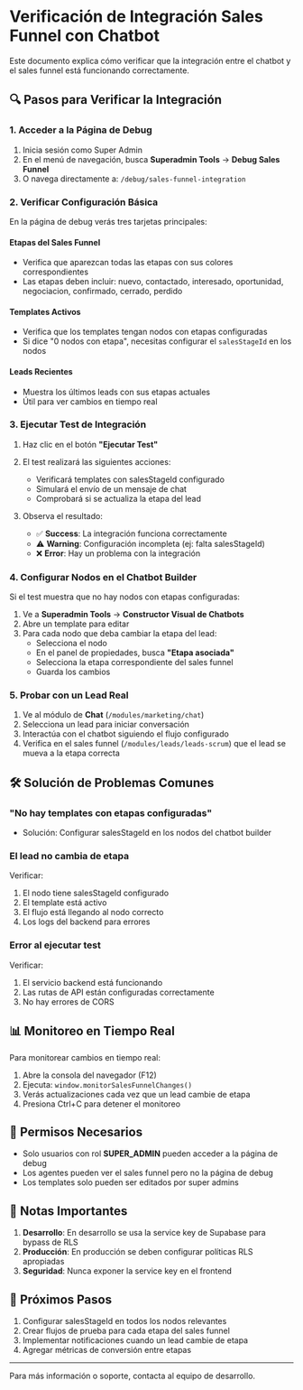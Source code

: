 # Verificación de Integración Sales Funnel con Chatbot

Este documento explica cómo verificar que la integración entre el chatbot y el sales funnel está funcionando correctamente.

## 🔍 Pasos para Verificar la Integración

### 1. Acceder a la Página de Debug

1. Inicia sesión como Super Admin
2. En el menú de navegación, busca **Superadmin Tools** → **Debug Sales Funnel**
3. O navega directamente a: `/debug/sales-funnel-integration`

### 2. Verificar Configuración Básica

En la página de debug verás tres tarjetas principales:

#### Etapas del Sales Funnel
- Verifica que aparezcan todas las etapas con sus colores correspondientes
- Las etapas deben incluir: nuevo, contactado, interesado, oportunidad, negociacion, confirmado, cerrado, perdido

#### Templates Activos
- Verifica que los templates tengan nodos con etapas configuradas
- Si dice "0 nodos con etapa", necesitas configurar el `salesStageId` en los nodos

#### Leads Recientes
- Muestra los últimos leads con sus etapas actuales
- Útil para ver cambios en tiempo real

### 3. Ejecutar Test de Integración

1. Haz clic en el botón **"Ejecutar Test"**
2. El test realizará las siguientes acciones:
   - Verificará templates con salesStageId configurado
   - Simulará el envío de un mensaje de chat
   - Comprobará si se actualiza la etapa del lead

3. Observa el resultado:
   - ✅ **Success**: La integración funciona correctamente
   - ⚠️ **Warning**: Configuración incompleta (ej: falta salesStageId)
   - ❌ **Error**: Hay un problema con la integración

### 4. Configurar Nodos en el Chatbot Builder

Si el test muestra que no hay nodos con etapas configuradas:

1. Ve a **Superadmin Tools** → **Constructor Visual de Chatbots**
2. Abre un template para editar
3. Para cada nodo que deba cambiar la etapa del lead:
   - Selecciona el nodo
   - En el panel de propiedades, busca **"Etapa asociada"**
   - Selecciona la etapa correspondiente del sales funnel
   - Guarda los cambios

### 5. Probar con un Lead Real

1. Ve al módulo de **Chat** (`/modules/marketing/chat`)
2. Selecciona un lead para iniciar conversación
3. Interactúa con el chatbot siguiendo el flujo configurado
4. Verifica en el sales funnel (`/modules/leads/leads-scrum`) que el lead se mueva a la etapa correcta

## 🛠️ Solución de Problemas Comunes

### "No hay templates con etapas configuradas"
- Solución: Configurar salesStageId en los nodos del chatbot builder

### El lead no cambia de etapa
Verificar:
1. El nodo tiene salesStageId configurado
2. El template está activo
3. El flujo está llegando al nodo correcto
4. Los logs del backend para errores

### Error al ejecutar test
Verificar:
1. El servicio backend está funcionando
2. Las rutas de API están configuradas correctamente
3. No hay errores de CORS

## 📊 Monitoreo en Tiempo Real

Para monitorear cambios en tiempo real:

1. Abre la consola del navegador (F12)
2. Ejecuta: `window.monitorSalesFunnelChanges()`
3. Verás actualizaciones cada vez que un lead cambie de etapa
4. Presiona Ctrl+C para detener el monitoreo

## 🔐 Permisos Necesarios

- Solo usuarios con rol **SUPER_ADMIN** pueden acceder a la página de debug
- Los agentes pueden ver el sales funnel pero no la página de debug
- Los templates solo pueden ser editados por super admins

## 📝 Notas Importantes

1. **Desarrollo**: En desarrollo se usa la service key de Supabase para bypass de RLS
2. **Producción**: En producción se deben configurar políticas RLS apropiadas
3. **Seguridad**: Nunca exponer la service key en el frontend

## 🚀 Próximos Pasos

1. Configurar salesStageId en todos los nodos relevantes
2. Crear flujos de prueba para cada etapa del sales funnel
3. Implementar notificaciones cuando un lead cambie de etapa
4. Agregar métricas de conversión entre etapas

---

Para más información o soporte, contacta al equipo de desarrollo.